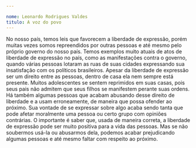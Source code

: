```yaml
---

nome: Leonardo Rodrigues Valdes
titulo: A voz do povo
---
```


No nosso país, temos leis que favorecem a liberdade de expressão, porém muitas vezes somos repreendidos por outras pessoas e até mesmo pelo próprio governo do nosso país. 
Temos exemplos muito atuais de atos de liberdade de expressão no país, como as manifestações contra o governo, quando várias pessoas lotaram as ruas de suas cidades expressando sua insatisfação com os políticos brasileiros.
Apesar da liberdade de expressão ser um direito entre as pessoas, dentro de casa ela nem sempre está presente. Muitos adolescentes se sentem reprimidos em suas casas, pois seus pais não admitem que seus filhos se manifestem perante suas ordens.
Há também algumas pessoas que acabam abusando desse direito de liberdade e a usam erroneamente, de maneira que possa ofender ao próximo. Sua vontade de se expressar sobre algo acaba sendo tanta que pode afetar moralmente uma pessoa ou certo grupo com opiniões contrárias. 
O importante é saber que, usada de maneira correta, a liberdade de expressão pode ser muito positiva para a vida das pessoas. Mas se não soubermos usá-la ou abusarmos dela, podemos acabar prejudicando algumas pessoas e até mesmo faltar com respeito ao próximo.
